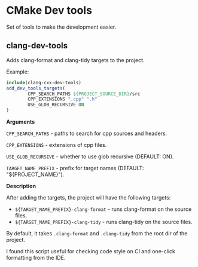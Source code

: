 # CMake Dev tools

Set of tools to make the development easier.

## clang-dev-tools

Adds clang-format and clang-tidy targets to the project.

Example:

```cmake
include(clang-cxx-dev-tools)
add_dev_tools_targets(
        CPP_SEARCH_PATHS ${PROJECT_SOURCE_DIR}/src
        CPP_EXTENSIONS ".cpp" ".h"
        USE_GLOB_RECURSIVE ON
)
```

**Arguments**

`CPP_SEARCH_PATHS` - paths to search for cpp sources and headers.

`CPP_EXTENSIONS` - extensions of cpp files.

`USE_GLOB_RECURSIVE` - whether to use glob recursive (DEFAULT: ON).

`TARGET_NAME_PREFIX` - prefix for target names (DEFAULT: "${PROJECT_NAME}").

**Description**

After adding the targets, the project will have the following targets:

- `${TARGET_NAME_PREFIX}-clang-format` - runs clang-format on the source files.
- `${TARGET_NAME_PREFIX}-clang-tidy` - runs clang-tidy on the source files.

By default, it takes `.clang-format` and `.clang-tidy` from the root dir of the project.

I found this script useful for checking code style on CI and one-click formatting from the IDE.